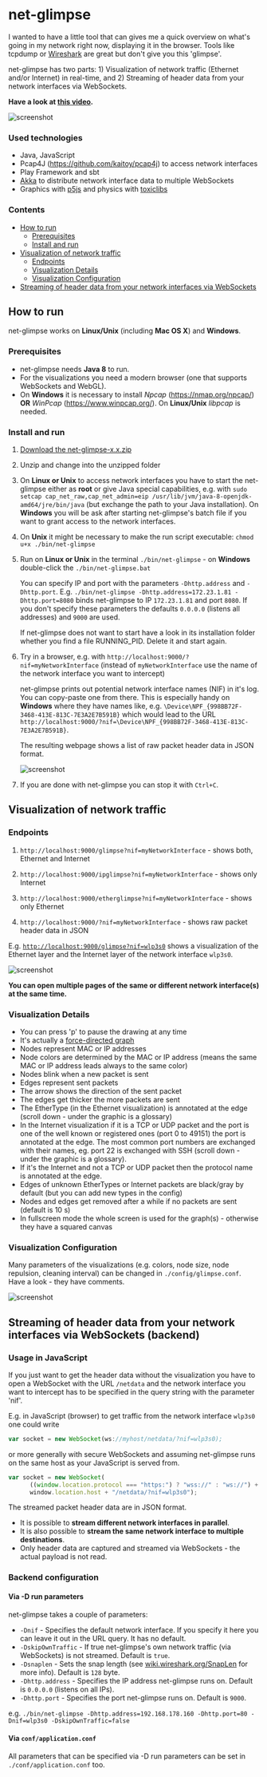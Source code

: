 # net-glimpse

I wanted to have a little tool that can gives me a quick overview on what's going in my network right now, displaying it in the browser. Tools like tcpdump or [Wireshark](https://www.wireshark.org/) are great but don't give you this 'glimpse'.

net-glimpse has two parts: 1) Visualization of network traffic (Ethernet and/or Internet) in real-time, and 2) Streaming of header data from your network interfaces via WebSockets.

**Have a look at [this video](https://youtu.be/Nvm5NaTZLGY).**

![screenshot](docs/screenshot6.png)

### Used technologies

* Java, JavaScript
* Pcap4J (https://github.com/kaitoy/pcap4j) to access network interfaces
* Play Framework and sbt
* [Akka](http://akka.io/) to distribute network interface data to multiple WebSockets
* Graphics with [p5js](https://p5js.org/) and physics with [toxiclibs](https://github.com/hapticdata/toxiclibsjs)

### Contents

* [How to run](#how-to-run)
  * [Prerequisites](#prerequisites)
  * [Install and run](#install-and-run)
* [Visualization of network traffic](#visualization-of-network-traffic)
  * [Endpoints](#endpoints)
  * [Visualization Details](#visualization-details)
  * [Visualization Configuration](#visualization-configuration)
* [Streaming of header data from your network interfaces via WebSockets](#streaming-of-header-data-from-your-network-interfaces-via-websockets)


## How to run

net-glimpse works on **Linux/Unix** (including **Mac OS X**) and **Windows**.

### Prerequisites

* net-glimpse needs **Java 8** to run.
* For the visualizations you need a modern browser (one that supports WebSockets and WebGL).
* On **Windows** it is necessary to install _Npcap_ (https://nmap.org/npcap/) **OR** _WinPcap_ (https://www.winpcap.org/). On **Linux/Unix** _libpcap_ is needed.

### Install and run

1. [Download the net-glimpse-x.x.zip](https://github.com/kristian-lange/net-glimpse/releases)

1. Unzip and change into the unzipped folder

1. On **Linux or Unix** to access network interfaces you have to start the net-glimpse either as **root** or give Java special capabilities, e.g. with `sudo setcap cap_net_raw,cap_net_admin=eip /usr/lib/jvm/java-8-openjdk-amd64/jre/bin/java` (but exchange the path to your Java installation). On **Windows** you will be ask after starting net-glimpse's batch file if you want to grant access to the network interfaces.

1. On **Unix** it might be necessary to make the run script executable: `chmod u+x ./bin/net-glimpse`

1. Run on **Linux or Unix** in the terminal `./bin/net-glimpse` - on **Windows** double-click the `./bin/net-glimpse.bat`
   
   You can specify IP and port with the parameters `-Dhttp.address` and `-Dhttp.port`. E.g. `./bin/net-glimpse -Dhttp.address=172.23.1.81 -Dhttp.port=8080` binds net-glimpse to IP `172.23.1.81` and port `8080`. If you don't specify these parameters the defaults `0.0.0.0` (listens all addresses) and `9000` are used.
   
   If net-glimpse does not want to start have a look in its installation folder whether you find a file RUNNING_PID. Delete it and start again.

1. Try in a browser, e.g. with `http://localhost:9000/?nif=myNetworkInterface` (instead of `myNetworkInterface` use the name of the network interface you want to intercept)
   
   net-glimpse prints out potential network interface names (NIF) in it's log. You can copy-paste one from there. This is especially handy on **Windows** where they have names like, e.g. `\Device\NPF_{998BB72F-3468-413E-813C-7E3A2E7B591B}` which would lead to the URL `http://localhost:9000/?nif=\Device\NPF_{998BB72F-3468-413E-813C-7E3A2E7B591B}`.
   
   The resulting webpage shows a list of raw packet header data in JSON format.
   
   ![screenshot](docs/screenshot4.png)

1. If you are done with net-glimpse you can stop it with `Ctrl+C`.


## Visualization of network traffic

### Endpoints

1. `http://localhost:9000/glimpse?nif=myNetworkInterface` - shows both, Ethernet and Internet
   
1. `http://localhost:9000/ipglimpse?nif=myNetworkInterface` - shows only Internet
   
1. `http://localhost:9000/etherglimpse?nif=myNetworkInterface` - shows only Ethernet

1. `http://localhost:9000/?nif=myNetworkInterface` - shows raw packet header data in JSON

E.g. [`http://localhost:9000/glimpse?nif=wlp3s0`](http://localhost:9000/glimpse?nif=wlp3s0) shows a visualization of the Ethernet layer and the Internet layer of the network interface `wlp3s0`. 

![screenshot](docs/screenshot5.png)

**You can open multiple pages of the same or different network interface(s) at the same time.**

### Visualization Details 

* You can press 'p' to pause the drawing at any time
* It's actually a [force-directed graph](https://en.wikipedia.org/wiki/Force-directed_graph_drawing)
* Nodes represent MAC or IP addresses
* Node colors are determined by the MAC or IP address (means the same MAC or IP address leads always to the same color)
* Nodes blink when a new packet is sent
* Edges represent sent packets
* The arrow shows the direction of the sent packet
* The edges get thicker the more packets are sent
* The EtherType (in the Ethernet visualization) is annotated at the edge (scroll down - under the graphic is a glossary)
* In the Internet visualization if it is a TCP or UDP packet and the port is one of the well known or registered ones (port 0 to 49151) the port is annotated at the edge. The most common port numbers are exchanged with their names, eg. port 22 is exchanged with SSH (scroll down - under the graphic is a glossary).
* If it's the Internet and not a TCP or UDP packet then the protocol name is annotated at the edge.
* Edges of unknown EtherTypes or Internet packets are black/gray by default (but you can add new types in the config)
* Nodes and edges get removed after a while if no packets are sent (default is 10 s)
* In fullscreen mode the whole screen is used for the graph(s) - otherwise they have a squared canvas

### Visualization Configuration

Many parameters of the visualizations (e.g. colors, node size, node repulsion, cleaning interval) can be changed in `./config/glimpse.conf`. Have a look - they have comments.

![screenshot](docs/screenshot2.png)


## Streaming of header data from your network interfaces via WebSockets (backend)

### Usage in JavaScript

If you just want to get the header data without the visualization you have to open a WebSocket with the URL `/netdata` and the network interface you want to intercept has to be specified in the query string with the parameter 'nif'. 

E.g. in JavaScript (browser) to get traffic from the network interface `wlp3s0` one could write

```javascript
var socket = new WebSocket(ws://myhost/netdata/?nif=wlp3s0);
```

or more generally with secure WebSockets and assuming net-glimpse runs on the same host as your JavaScript is served from.

```javascript
var socket = new WebSocket(
      ((window.location.protocol === "https:") ? "wss://" : "ws://") +
      window.location.host + "/netdata/?nif=wlp3s0");
```

The streamed packet header data are in JSON format.

* It is possible to **stream different network interfaces in parallel**.
* It is also possible to **stream the same network interface to multiple destinations**.
* Only header data are captured and streamed via WebSockets - the actual payload is not read.

### Backend configuration

#### Via -D run parameters

net-glimpse takes a couple of parameters:

* `-Dnif` - Specifies the default network interface. If you specify it here you can leave it out in the URL query. It has no default.
* `-DskipOwnTraffic` - If true net-glimpse's own network traffic (via WebSockets) is not streamed. Default is `true`.
* `-Dsnaplen` - Sets the snap length (see [wiki.wireshark.org/SnapLen](https://wiki.wireshark.org/SnapLen) for more info). Default is `128` byte.
* `-Dhttp.address` - Specifies the IP address net-glimpse runs on. Default is `0.0.0.0` (listens on all IPs).
* `-Dhttp.port` - Specifies the port net-glimpse runs on. Default is `9000`.

e.g. `./bin/net-glimpse -Dhttp.address=192.168.178.160 -Dhttp.port=80 -Dnif=wlp3s0 -DskipOwnTraffic=false`

#### Via `conf/application.conf`

All parameters that can be specified via -D run parameters can be set in `./conf/application.conf` too.
